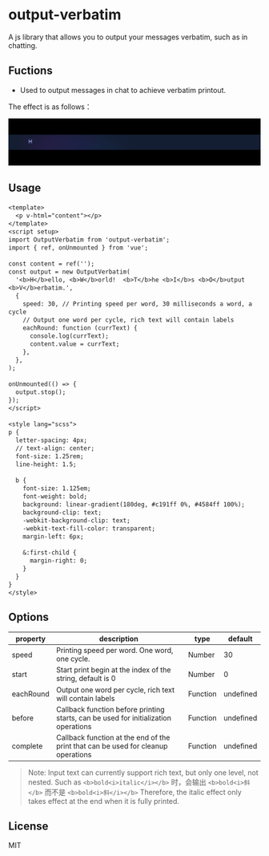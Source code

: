 <!--
 * @Author: WeijianXu weijian.xu@unidt.com
 * @Date: 2024-04-17 12:03:52
 * @LastEditors: WeijianXu weijian.xu@unidt.com
 * @LastEditTime: 2024-04-22 18:25:16
 * @FilePath: \output-verbatim\README.md
 * @Description: 这是默认设置,请设置`customMade`, 打开koroFileHeader查看配置 进行设置: https://github.com/OBKoro1/koro1FileHeader/wiki/%E9%85%8D%E7%BD%AE
-->

# output-verbatim

A js library that allows you to output your messages verbatim, such as in chatting.

## Fuctions

- Used to output messages in chat to achieve verbatim printout.

The effect is as follows：

![output-verbatim](./output-verbatim.gif)

## Usage

```vue
<template>
  <p v-html="content"></p>
</template>
<script setup>
import OutputVerbatim from 'output-verbatim';
import { ref, onUnmounted } from 'vue';

const content = ref('');
const output = new OutputVerbatim(
  '<b>H</b>ello, <b>W</b>orld!  <b>T</b>he <b>I</b>s <b>O</b>utput <b>V</b>erbatim.',
  {
    speed: 30, // Printing speed per word, 30 milliseconds a word, a cycle
    // Output one word per cycle, rich text will contain labels
    eachRound: function (currText) {
      console.log(currText);
      content.value = currText;
    },
  },
);

onUnmounted(() => {
  output.stop();
});
</script>

<style lang="scss">
p {
  letter-spacing: 4px;
  // text-align: center;
  font-size: 1.25rem;
  line-height: 1.5;

  b {
    font-size: 1.125em;
    font-weight: bold;
    background: linear-gradient(180deg, #c191ff 0%, #4584ff 100%);
    background-clip: text;
    -webkit-background-clip: text;
    -webkit-text-fill-color: transparent;
    margin-left: 6px;

    &:first-child {
      margin-right: 0;
    }
  }
}
</style>
```

## Options

| property  | description                                                                         | type     | default   |
| --------- | ----------------------------------------------------------------------------------- | -------- | --------- |
| speed     | Printing speed per word. One word, one cycle.                                       | Number   | 30        |
| start     | Start print begin at the index of the string, default is 0                          | Number   | 0         |
| eachRound | Output one word per cycle, rich text will contain labels                            | Function | undefined |
| before    | Callback function before printing starts, can be used for initialization operations | Function | undefined |
| complete  | Callback function at the end of the print that can be used for cleanup operations   | Function | undefined |

> Note: Input text can currently support rich text, but only one level, not nested.
> Such as `<b>bold<i>italic</i></b>` 时，会输出 `<b>bold<i>斜</b>` 而不是 `<b>bold<i>斜</i></b>`
> Therefore, the italic effect only takes effect at the end when it is fully printed.

## License

MIT
